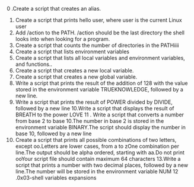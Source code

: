 0 .Create a script that creates an alias.
1. Create a script that prints hello user, where user is the current Linux user
2. Add /action to the PATH. /action should be the last directory the shell looks into when looking for a program.
3. Create a script that counts the number of directories in the PATHiiii
4. Create a script that lists environment variables
5. Create a script that lists all local variables and environment variables, and functions..
6. Create a script that creates a new local variable.
7. Create a script that creates a new global variable.
8. Write a script that prints the result of the addition of 128 with the value stored in the environment variable TRUEKNOWLEDGE, followed by a new line.
9. Write a script that prints the result of POWER divided by DIVIDE, followed by a new line
10.Write a script that displays the result of BREATH to the power LOVE
11 . Write a script that converts a number from base 2 to base 10.The number in base 2 is stored in the environment variable BINARY.The script should display the number in base 10, followed by a new line
12. Create a script that prints all possible combinations of two letters, except oo.Letters are lower cases, from a to zOne combination per line.The output should be alpha ordered, starting with aa.Do not print ooYour script file should contain maximum 64 characters
13.Write a script that prints a number with two decimal places, followed by a new line.The number will be stored in the environment variable NUM
12 .0x03-shell variables expansions
